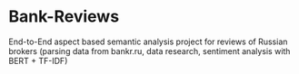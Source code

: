 # Bank-Reviews
End-to-End aspect based semantic analysis project for reviews of Russian brokers (parsing data from bankr.ru, data research, sentiment analysis with BERT + TF-IDF)
